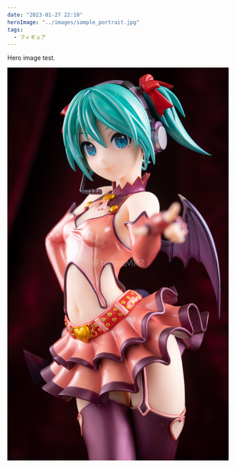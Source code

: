 ```yaml
---
date: "2023-01-27 22:18"
heroImage: "../images/sample_portrait.jpg"
tags:
  - フィギュア
---
```


Hero image test.

![sample_portrait](../images/sample_portrait.jpg)

